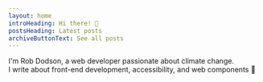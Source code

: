 ```yaml
---
layout: home
introHeading: Hi there! 👋
postsHeading: Latest posts
archiveButtonText: See all posts
---
```


I'm Rob Dodson, a web developer passionate about climate change.<br>
I write about front-end development, accessibility, and web components 🐝
